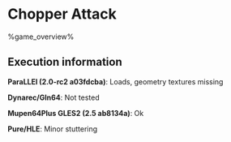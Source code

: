 # Chopper Attack 

%game_overview%

## Execution information

**ParaLLEl (2.0-rc2 a03fdcba)**: Loads, geometry textures missing

**Dynarec/Gln64**: Not tested

**Mupen64Plus GLES2 (2.5 ab8134a)**: Ok

**Pure/HLE**: Minor stuttering